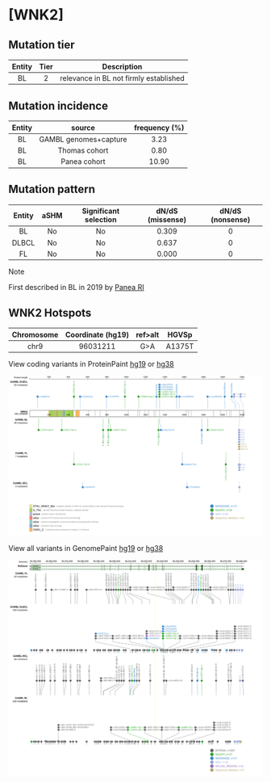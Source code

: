 # [WNK2]

## Mutation tier

|Entity|Tier|Description                           |
|:------:|:----:|--------------------------------------|
|BL    |2   |relevance in BL not firmly established|
## Mutation incidence

|Entity|source               |frequency (%)|
|:------:|:---------------------:|:-------------:|
|BL    |GAMBL genomes+capture| 3.23        |
|BL    |Thomas cohort        | 0.80        |
|BL    |Panea cohort         |10.90        |

## Mutation pattern

|Entity|aSHM|Significant selection|dN/dS (missense)|dN/dS (nonsense)|
|:------:|:----:|:---------------------:|:----------------:|:----------------:|
|BL    |No  |No                   |0.309           |0               |
|DLBCL |No  |No                   |0.637           |0               |
|FL    |No  |No                   |0.000           |0               |


> [!NOTE]
> First described in BL in 2019 by [Panea RI](https://pubmed.ncbi.nlm.nih.gov/31558468)


 ## WNK2 Hotspots

| Chromosome |Coordinate (hg19) | ref>alt | HGVSp | 
 | :---:| :---: | :--: | :---: |
| chr9 | 96031211 | G>A | A1375T |

View coding variants in ProteinPaint [hg19](https://www.bcgsc.ca/downloads/morinlab/GAMBL/test/genes/WNK2_protein.html)  or [hg38](https://www.bcgsc.ca/downloads/morinlab/GAMBL/test/genes/WNK2_protein_hg38.html)

![image](images/proteinpaint/WNK2_NM_006648.svg)

View all variants in GenomePaint [hg19](https://www.bcgsc.ca/downloads/morinlab/GAMBL/test/genes/WNK2.html)  or [hg38](https://www.bcgsc.ca/downloads/morinlab/GAMBL/test/genes/WNK2_hg38.html)

![image](images/proteinpaint/WNK2.svg)

